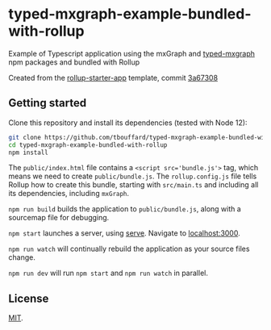 # typed-mxgraph-example-bundled-with-rollup

Example of Typescript application using the mxGraph and [typed-mxgraph](https://github.com/typed-mxgraph/typed-mxgraph) npm packages and bundled with Rollup

Created from the [rollup-starter-app](https://github.com/rollup/rollup-starter-app) template, commit [3a67308](https://github.com/rollup/rollup-starter-app/tree/3a67308dc65f2ccd9cbc3e2ce5e3144c304ab1e9)


## Getting started

Clone this repository and install its dependencies (tested with Node 12):

```bash
git clone https://github.com/tbouffard/typed-mxgraph-example-bundled-with-rollup.git
cd typed-mxgraph-example-bundled-with-rollup
npm install
```


The `public/index.html` file contains a `<script src='bundle.js'>` tag, which means we need to create `public/bundle.js`.
The `rollup.config.js` file tells Rollup how to create this bundle, starting with `src/main.ts` and including all its dependencies,
including `mxGraph`.

`npm run build` builds the application to `public/bundle.js`, along with a sourcemap file for debugging.

`npm start` launches a server, using [serve](https://github.com/zeit/serve). Navigate to [localhost:3000](http://localhost:3000).

`npm run watch` will continually rebuild the application as your source files change.

`npm run dev` will run `npm start` and `npm run watch` in parallel.

## License

[MIT](LICENSE).
